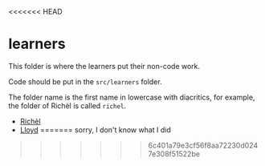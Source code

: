 <<<<<<< HEAD
# learners

This folder is where the learners put their non-code work.

Code should be put in the `src/learners` folder.

The folder name is the first name in lowercase with diacritics,
for example, the folder of Richèl is called `richel`.


* [Richèl](richel/README.md)
* [Lloyd](lloyd/README.md)
=======
sorry, I don't know what I did 
>>>>>>> 6c401a79e3cf56f8aa72230d0247e308f51522be
